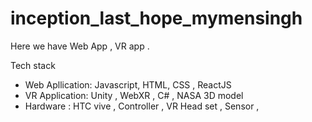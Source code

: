 # inception_last_hope_mymensingh

Here we have Web App , VR app .

Tech stack

* Web Apllication:  Javascript, HTML, CSS , ReactJS
* VR Application: Unity , WebXR , C# , NASA 3D model
* Hardware : HTC vive , Controller , VR Head set , Sensor  , 

